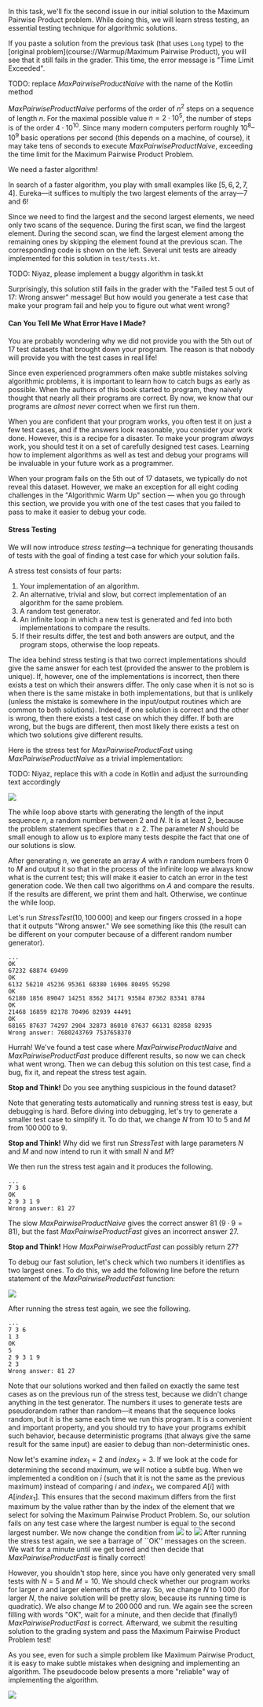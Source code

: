In this task, we'll fix the second issue in our initial solution
to the Maximum Pairwise Product problem. While doing this,
we will learn stress testing, an essential testing technique
for algorithmic solutions.

If you paste a solution from the previous task (that uses `Long` type)
to the [original problem](course://Warmup/Maximum Pairwise Product), you 
will see that it still fails in the grader. This time, the error message
is "Time Limit Exceeded".

TODO: replace $MaxPairwiseProductNaive$ with the name of the Kotlin method

$MaxPairwiseProductNaive$ performs of the order of
$n^2$ steps on a sequence of length $n$.
For the maximal possible value $n=2\cdot 10^5$,
the number of steps is of the order $4\cdot 10^{10}$.
Since many modern computers perform roughly $10^8$–$10^9$
basic operations per second (this depends on a machine, of course),
it may take tens of seconds to execute ${MaxPairwiseProductNaive}$,
exceeding the time limit for the Maximum Pairwise Product Problem.

We need a faster algorithm!

In search of a faster algorithm, you play with small examples like
$[5,6,2,7,4]$. Eureka—it suffices to multiply the two largest elements
of the array—7 and 6!

Since we need to find the largest and the second largest elements,
we need only two scans of the sequence. During the first scan, we find
the largest element. During the second scan, we find the largest element
among the remaining ones by skipping the element found at the previous 
scan. The corresponding code is shown on the left. Several unit tests are already implemented for this solution
in `test/tests.kt`.

TODO: Niyaz, please implement a buggy algorithm in task.kt

Surprisingly, this solution still fails in the grader with the 
"Failed test 5 out of 17: Wrong answer" message! But how would you generate a test case 
that make your program fail and help you to figure out what went wrong?

#### Can You Tell Me What Error Have I Made?

You are probably wondering why we did not provide you with the 5th out of 17 test datasets that brought down
your program. The reason is that nobody will provide you with the test cases in real life!

Since even experienced programmers often make subtle mistakes solving algorithmic problems, it is important to
learn how to catch bugs as early as possible. When the authors of this book started to program, they
naively thought that nearly all their programs are correct. By now, we know that our programs are
*almost never* correct when we first run them.

When you are confident that your program works, you often test it on just a few test cases,
and if the answers look reasonable, you consider your work done. However, this is a recipe for a disaster.
To make your program *always* work, you should test it on a set of carefully designed test cases.
Learning how to implement algorithms as well as test and debug your programs will be invaluable in your
future work as a programmer.

When your program fails on the 5th out of 17 datasets, we typically do not reveal this dataset.
However, we make an exception for all eight coding challenges in the "Algorithmic Warm Up"
section — when you go through this section, we provide you with one of the test cases that you failed to pass
to make it easier to debug your code.

#### Stress Testing

We will now introduce *stress testing*—a technique for generating thousands of tests with the goal of
finding a test case for which your solution fails.

A stress test consists of four parts:
1. Your implementation of an algorithm.
2. An alternative, trivial and slow, but correct implementation of an algorithm for the same problem.
3. A random test generator.
4. An infinite loop in which a new test is generated and fed into both implementations to compare the results.
5. If their results differ, the test and both answers are output, and the program stops, otherwise the loop repeats.

The idea behind stress testing is that two correct implementations
should give the same answer for each test (provided the answer to the problem is unique).
If, however, one of the implementations is incorrect, then there exists a test on which their answers differ.
The only case when it is not so is when there is the same mistake in both implementations, but that is unlikely
(unless the mistake is somewhere in the input/output routines which are common to both solutions).
Indeed, if one solution is correct and the other is wrong, then there exists a test case on which they differ.
If both are wrong, but the bugs are different, then most likely there exists a test on which two solutions give
different results.

Here is the stress test for $MaxPairwiseProductFast$
using $MaxPairwiseProductNaive$ as a trivial implementation:

TODO: Niyaz, replace this with a code in Kotlin and adjust the surrounding text accordingly

![](../../images/max_pairwise_product_5.png)

The while loop above starts with generating the length of the input sequence $n$,
a random number between $2$ and $N$. It is at least $2$, because the problem statement specifies that $n \ge 2$.
The parameter $N$ should be small enough to allow us to explore many tests despite the fact that one
of our solutions is slow.

After generating $n$, we generate an array $A$ with $n$ random numbers from $0$ to $M$ and output it so
that in the process of the infinite loop we always know what is the current test; this will make it easier to
catch an error in the test generation code. We then call two algorithms on $A$ and compare the results.
If the results are different, we print them and halt. Otherwise, we continue the while loop.

Let's run ${StressTest}(10, 100\,000)$ and keep our fingers crossed in a hope that it outputs "Wrong answer."
We see something like this (the result can be different on your computer because of a
different random number generator).

```
...
OK
67232 68874 69499
OK
6132 56210 45236 95361 68380 16906 80495 95298
OK
62180 1856 89047 14251 8362 34171 93584 87362 83341 8784
OK
21468 16859 82178 70496 82939 44491
OK
68165 87637 74297 2904 32873 86010 87637 66131 82858 82935
Wrong answer: 7680243769 7537658370
```

Hurrah! We've found a test case where $MaxPairwiseProductNaive$ and
$MaxPairwiseProductFast$ produce different results, so now we can check
what went wrong. Then we can debug this solution on this test case,
find a bug, fix it, and repeat the stress test again.

**Stop and Think!** Do you see anything suspicious in the found dataset?

Note that generating tests automatically and running stress test is easy,
but debugging is hard. Before diving into debugging, let's try to
generate a smaller test case to simplify it. To do that, we change
$N$ from 10 to 5 and $M$ from $100\,000$ to $9$.

**Stop and Think!** Why did we first run $StressTest$ with large parameters
$N$ and $M$ and now intend to run it with small $N$ and $M$?

We then run the stress test again and it produces the following.
```
...
7 3 6
OK
2 9 3 1 9
Wrong answer: 81 27
```

The slow $MaxPairwiseProductNaive$ gives the correct answer $81$ ($9 \cdot 9 = 81$),
but the fast $MaxPairwiseProductFast$ gives an incorrect answer $27$.

**Stop and Think!** How $MaxPairwiseProductFast$ can possibly return $27$?

To debug our fast solution, let's check which two numbers it identifies as two largest ones.
To do this, we add the following line before the return statement of the
$MaxPairwiseProductFast$ function:

![](../../images/max_pairwise_product_6.png)

After running the stress test again, we see the following.
```
...
7 3 6
1 3
OK
5
2 9 3 1 9
2 3
Wrong answer: 81 27
```

Note that our solutions worked and then failed on exactly the same test cases as on the previous run of the stress test,
because we didn't change anything in the test generator. The numbers it uses to generate tests
are pseudorandom rather than random—it means that the sequence looks random, but it is the same each time we run
this program. It is a convenient and important property, and you should try to have your programs exhibit such
behavior, because deterministic programs (that always give the same result for the same input) are easier to
debug than non-deterministic ones.

Now let's examine ${index}_1=2$ and ${index}_2=3$. If we look at the code for determining the
second maximum, we will notice a subtle bug. When we implemented a condition on $i$ (such that it is not the same as
the previous maximum) instead of comparing $i$ and ${index}_1$, we compared $A[i]$ with $A[index_1]$.
This ensures that the second maximum differs from the first maximum by the value rather than by the index of the
element that we select for solving the Maximum Pairwise Product Problem. So, our solution fails on any test case
where the largest number is equal to the second largest number. We now change the condition from
![](../../images/max_pairwise_product_7.png)
to
![](../../images/max_pairwise_product_8.png)
After running the stress test again, we see a barrage of ``OK'' messages on the screen.
We wait for a minute until we get bored and then decide that $MaxPairwiseProductFast$ is finally correct!

However, you shouldn't stop here, since you have only generated very small tests with $N=5$ and $M=10$.
We should check whether our program works for larger $n$ and larger elements of the array.
So, we change $N$ to $1\,000$ (for larger $N$, the naive solution will be pretty slow, because its running
time is quadratic). We also change $M$ to $200\,000$ and run. We again see the screen filling with words "OK",
wait for a minute, and then decide that (finally!) $MaxPairwiseProductFast$ is correct. Afterward, we submit the
resulting solution to the grading system and pass the Maximum Pairwise Product Problem test!

As you see, even for such a simple problem like Maximum Pairwise Product, it is easy to make subtle mistakes when
designing and implementing an algorithm. The pseudocode below presents a more "reliable" way of implementing the
algorithm.

![](../../images/max_pairwise_product_9.png)
